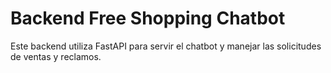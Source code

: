 # Backend Free Shopping Chatbot

Este backend utiliza FastAPI para servir el chatbot y manejar las solicitudes de ventas y reclamos.
